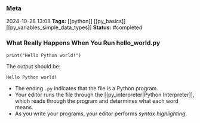 ### Meta
2024-10-28 13:08
**Tags:** [[python]] [[py_basics]] [[py_variables_simple_data_types]]
**Status:** #completed 

### What Really Happens When You Run hello_world.py
```Py title:hello_world.py
print("Hello Python world!")
```

The output should be:
```BASH title:output.sh
Hello Python world!
```

- The ending `.py` indicates that the file is a Python program.
- Your editor runs the file through the [[py_interpreter|Python Interpreter]], which reads through the program and determines what each word means.
- As you write your programs, your editor performs *syntax highlighting*.